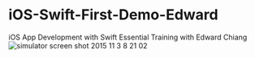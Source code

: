 # iOS-Swift-First-Demo-Edward
iOS App Development with Swift Essential Training with Edward Chiang
![simulator screen shot 2015 11 3 8 21 02](https://cloud.githubusercontent.com/assets/14995576/10908901/0d4f3148-8270-11e5-91b5-1d8e8919fae4.png)
